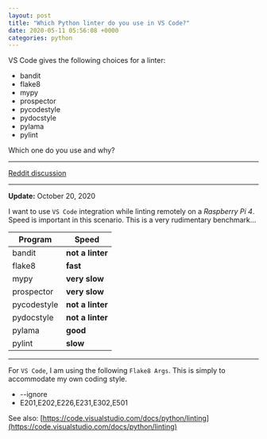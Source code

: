 ```yaml
---
layout: post
title: "Which Python linter do you use in VS Code?"
date: 2020-05-11 05:56:08 +0000
categories: python
---
```


VS Code gives the following choices for a linter:

* bandit
* flake8
* mypy
* prospector
* pycodestyle
* pydocstyle
* pylama
* pylint

Which one do you use and why?

___

[Reddit discussion](https://www.reddit.com/r/Python/comments/gheine/which_linter_do_you_use_in_vs_code/)

___

**Update:** October 20, 2020

I want to use `VS Code` integration while linting remotely on a *Raspberry Pi 4*.  Speed is important in this scenario.
This is a very rudimentary benchmark...

Program | Speed
--------| -----
bandit      | **not a linter**
flake8      | **fast**
mypy        | **very slow**
prospector  | **very slow**
pycodestyle | **not a linter**
pydocstyle  | **not a linter**
pylama      | **good**
pylint      | **slow**

___

For `VS Code`, I am using the following `Flake8 Args`.  This is simply to accommodate my own coding style.

* --ignore
* E201,E202,E226,E231,E302,E501

See also: [https://code.visualstudio.com/docs/python/linting](https://code.visualstudio.com/docs/python/linting)

